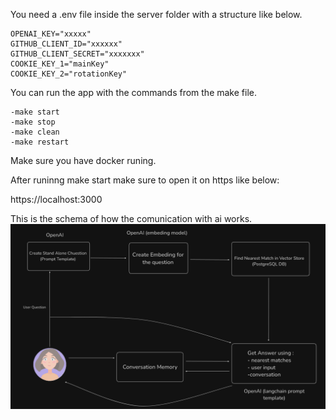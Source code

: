 You need a .env file inside the server folder with a structure like below.

```
OPENAI_KEY="xxxxx"
GITHUB_CLIENT_ID="xxxxxx"
GITHUB_CLIENT_SECRET="xxxxxxx"
COOKIE_KEY_1="mainKey"
COOKIE_KEY_2="rotationKey"
```

You can run the app with the commands from the make file.

    -make start
    -make stop
    -make clean
    -make restart

Make sure you have docker runing.

After runinng make start make sure to open it on https like below:

https://localhost:3000





This is the schema of how the comunication with ai works.
![Alt text](image.png)

